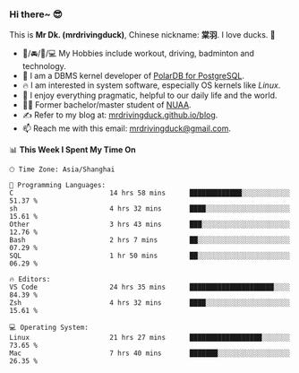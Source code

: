 ### Hi there~ 😎

This is **Mr Dk. (mrdrivingduck)**, Chinese nickname: **棠羽**. I love ducks. 🦆

- 💪/🚘/🏸/💻 My Hobbies include workout, driving, badminton and technology.
- 🍊 I am a DBMS kernel developer of [PolarDB for PostgreSQL](https://github.com/ApsaraDB/PolarDB-for-PostgreSQL).
- 🔥 I am interested in system software, especially OS kernels like *Linux*.
- 🔧 I enjoy everything pragmatic, helpful to our daily life and the world.
- 👨‍🎓 Former bachelor/master student of [NUAA](https://en.wikipedia.org/wiki/Nanjing_University_of_Aeronautics_and_Astronautics).
- ✍ Refer to my blog at: [mrdrivingduck.github.io/blog](https://mrdrivingduck.github.io/blog/).
- 📫 Reach me with this email: [mrdrivingduck@gmail.com](mailto:mrdrivingduck@gmail.com).

<!--START_SECTION:waka-->
📊 **This Week I Spent My Time On** 

```text
🕑︎ Time Zone: Asia/Shanghai

💬 Programming Languages: 
C                        14 hrs 58 mins      █████████████░░░░░░░░░░░░   51.37 % 
sh                       4 hrs 32 mins       ████░░░░░░░░░░░░░░░░░░░░░   15.61 % 
Other                    3 hrs 43 mins       ███░░░░░░░░░░░░░░░░░░░░░░   12.76 % 
Bash                     2 hrs 7 mins        ██░░░░░░░░░░░░░░░░░░░░░░░   07.29 % 
SQL                      1 hr 50 mins        ██░░░░░░░░░░░░░░░░░░░░░░░   06.29 % 

🔥 Editors: 
VS Code                  24 hrs 35 mins      █████████████████████░░░░   84.39 % 
Zsh                      4 hrs 32 mins       ████░░░░░░░░░░░░░░░░░░░░░   15.61 % 

💻 Operating System: 
Linux                    21 hrs 27 mins      ██████████████████░░░░░░░   73.65 % 
Mac                      7 hrs 40 mins       ███████░░░░░░░░░░░░░░░░░░   26.35 % 
```


<!--END_SECTION:waka-->

<!-- ![Mr Dk.'s GitHub Stats](https://github-readme-stats.vercel.app/api?username=mrdrivingduck&count_private&show_icons=true&theme=buefy) -->

<!-- ![Most Used Languages](https://github-readme-stats.vercel.app/api/top-langs/?username=mrdrivingduck&exclude_repo=mips32-CPU,snort-tcp-socket&theme=buefy&layout=compact&langs_count=10) -->


<!--
**mrdrivingduck/mrdrivingduck** is a ✨ _special_ ✨ repository because its `README.md` (this file) appears on your GitHub profile.

Here are some ideas to get you started:

- 🔭 I’m currently working on ...
- 🌱 I’m currently learning ...
- 👯 I’m looking to collaborate on ...
- 🤔 I’m looking for help with ...
- 💬 Ask me about ...
- 📫 How to reach me: ...
- 😄 Pronouns: ...
- ⚡ Fun fact: ...
-->
